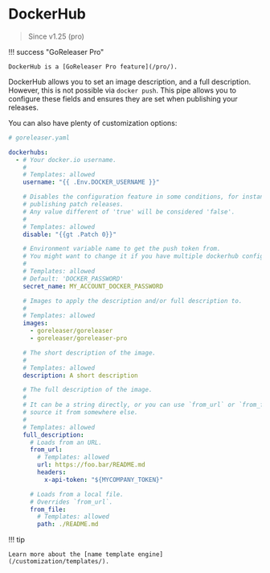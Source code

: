 # DockerHub

> Since v1.25 (pro)

!!! success "GoReleaser Pro"

    DockerHub is a [GoReleaser Pro feature](/pro/).

DockerHub allows you to set an image description, and a full description.
However, this is not possible via `docker push`.
This pipe allows you to configure these fields and ensures they are set when
publishing your releases.

You can also have plenty of customization options:

```yaml
# goreleaser.yaml

dockerhubs:
  - # Your docker.io username.
    #
    # Templates: allowed
    username: "{{ .Env.DOCKER_USERNAME }}"

    # Disables the configuration feature in some conditions, for instance, when
    # publishing patch releases.
    # Any value different of 'true' will be considered 'false'.
    #
    # Templates: allowed
    disable: "{{gt .Patch 0}}"

    # Environment variable name to get the push token from.
    # You might want to change it if you have multiple dockerhub configurations.
    #
    # Templates: allowed
    # Default: 'DOCKER_PASSWORD'
    secret_name: MY_ACCOUNT_DOCKER_PASSWORD

    # Images to apply the description and/or full description to.
    #
    # Templates: allowed
    images:
      - goreleaser/goreleaser
      - goreleaser/goreleaser-pro

    # The short description of the image.
    #
    # Templates: allowed
    description: A short description

    # The full description of the image.
    #
    # It can be a string directly, or you can use `from_url` or `from_file` to
    # source it from somewhere else.
    #
    # Templates: allowed
    full_description:
      # Loads from an URL.
      from_url:
        # Templates: allowed
        url: https://foo.bar/README.md
        headers:
          x-api-token: "${MYCOMPANY_TOKEN}"

      # Loads from a local file.
      # Overrides `from_url`.
      from_file:
        # Templates: allowed
        path: ./README.md
```

!!! tip

    Learn more about the [name template engine](/customization/templates/).

